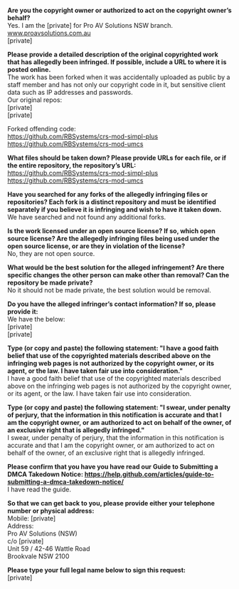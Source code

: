 **Are you the copyright owner or authorized to act on the copyright owner’s behalf?**    
Yes. I am the [private] for Pro AV Solutions NSW branch.    
www.proavsolutions.com.au    
[private]  

**Please provide a detailed description of the original copyrighted work that has allegedly been infringed. If possible, include a URL to where it is posted online.**    
The work has been forked when it was accidentally uploaded as public by a staff member and has not only our copyright code in it, but sensitive client data such as IP addresses and passwords.    
Our original repos:    
[private]  
[private]  
   
Forked offending code:    
https://github.com/RBSystems/crs-mod-simpl-plus    
https://github.com/RBSystems/crs-mod-umcs   
   
**What files should be taken down? Please provide URLs for each file, or if the entire repository, the repository’s URL:**    
https://github.com/RBSystems/crs-mod-simpl-plus    
https://github.com/RBSystems/crs-mod-umcs   
   
**Have you searched for any forks of the allegedly infringing files or repositories? Each fork is a distinct repository and must be identified separately if you believe it is infringing and wish to have it taken down.**    
We have searched and not found any additional forks.   
   
**Is the work licensed under an open source license? If so, which open source license? Are the allegedly infringing files being used under the open source license, or are they in violation of the license?**    
No, they are not open source.   
   
**What would be the best solution for the alleged infringement? Are there specific changes the other person can make other than removal? Can the repository be made private?**    
No it should not be made private, the best solution would be removal.   
   
**Do you have the alleged infringer’s contact information? If so, please provide it:**    
We have the below:    
[private]    
[private]  
   
**Type (or copy and paste) the following statement: "I have a good faith belief that use of the copyrighted materials described above on the infringing web pages is not authorized by the copyright owner, or its agent, or the law. I have taken fair use into consideration."**    
I have a good faith belief that use of the copyrighted materials described above on the infringing web pages is not authorized by the copyright owner, or its agent, or the law. I have taken fair use into consideration.   
   
**Type (or copy and paste) the following statement: "I swear, under penalty of perjury, that the information in this notification is accurate and that I am the copyright owner, or am authorized to act on behalf of the owner, of an exclusive right that is allegedly infringed."**    
I swear, under penalty of perjury, that the information in this notification is accurate and that I am the copyright owner, or am authorized to act on behalf of the owner, of an exclusive right that is allegedly infringed.   
   
**Please confirm that you have you have read our Guide to Submitting a DMCA Takedown Notice: https://help.github.com/articles/guide-to-submitting-a-dmca-takedown-notice/**    
I have read the guide.   
   
**So that we can get back to you, please provide either your telephone number or physical address:**    
Mobile: [private]  
Address:    
Pro AV Solutions (NSW)    
c/o [private]  
Unit 59 / 42-46 Wattle Road    
Brookvale NSW 2100   
   
**Please type your full legal name below to sign this request:**    
[private]
